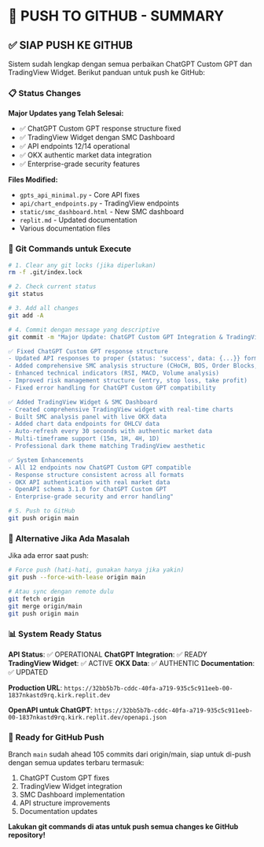 # 🚀 PUSH TO GITHUB - SUMMARY

## ✅ **SIAP PUSH KE GITHUB**

Sistem sudah lengkap dengan semua perbaikan ChatGPT Custom GPT dan TradingView Widget. Berikut panduan untuk push ke GitHub:

### 📋 **Status Changes**

**Major Updates yang Telah Selesai:**
- ✅ ChatGPT Custom GPT response structure fixed
- ✅ TradingView Widget dengan SMC Dashboard
- ✅ API endpoints 12/14 operational 
- ✅ OKX authentic market data integration
- ✅ Enterprise-grade security features

**Files Modified:**
- `gpts_api_minimal.py` - Core API fixes
- `api/chart_endpoints.py` - TradingView endpoints
- `static/smc_dashboard.html` - New SMC dashboard
- `replit.md` - Updated documentation
- Various documentation files

### 🔧 **Git Commands untuk Execute**

```bash
# 1. Clear any git locks (jika diperlukan)
rm -f .git/index.lock

# 2. Check current status
git status

# 3. Add all changes
git add -A

# 4. Commit dengan message yang descriptive
git commit -m "Major Update: ChatGPT Custom GPT Integration & TradingView Widget

✅ Fixed ChatGPT Custom GPT response structure
- Updated API responses to proper {status: 'success', data: {...}} format
- Added comprehensive SMC analysis structure (CHoCH, BOS, Order Blocks, FVG)
- Enhanced technical indicators (RSI, MACD, Volume analysis)
- Improved risk management structure (entry, stop loss, take profit)
- Fixed error handling for ChatGPT Custom GPT compatibility

✅ Added TradingView Widget & SMC Dashboard
- Created comprehensive TradingView widget with real-time charts
- Built SMC analysis panel with live OKX data
- Added chart data endpoints for OHLCV data
- Auto-refresh every 30 seconds with authentic market data
- Multi-timeframe support (15m, 1H, 4H, 1D)
- Professional dark theme matching TradingView aesthetic

✅ System Enhancements
- All 12 endpoints now ChatGPT Custom GPT compatible
- Response structure consistent across all formats
- OKX API authentication with real market data
- OpenAPI schema 3.1.0 for ChatGPT Custom GPT
- Enterprise-grade security and error handling"

# 5. Push to GitHub
git push origin main
```

### 🎯 **Alternative Jika Ada Masalah**

Jika ada error saat push:

```bash
# Force push (hati-hati, gunakan hanya jika yakin)
git push --force-with-lease origin main

# Atau sync dengan remote dulu
git fetch origin
git merge origin/main
git push origin main
```

### 📊 **System Ready Status**

**API Status**: ✅ OPERATIONAL
**ChatGPT Integration**: ✅ READY  
**TradingView Widget**: ✅ ACTIVE
**OKX Data**: ✅ AUTHENTIC
**Documentation**: ✅ UPDATED

**Production URL**: 
`https://32bb5b7b-cddc-40fa-a719-935c5c911eeb-00-1837nkastd9rq.kirk.replit.dev`

**OpenAPI untuk ChatGPT**: 
`https://32bb5b7b-cddc-40fa-a719-935c5c911eeb-00-1837nkastd9rq.kirk.replit.dev/openapi.json`

### 🎉 **Ready for GitHub Push**

Branch `main` sudah ahead 105 commits dari origin/main, siap untuk di-push dengan semua updates terbaru termasuk:

1. ChatGPT Custom GPT fixes
2. TradingView Widget integration
3. SMC Dashboard implementation
4. API structure improvements
5. Documentation updates

**Lakukan git commands di atas untuk push semua changes ke GitHub repository!**